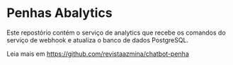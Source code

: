 # Penhas Abalytics

Este repostório contém o serviço de analytics que recebe os comandos do serviço de webhook e atualiza o banco de dados PostgreSQL.

Leia mais em https://github.com/revistaazmina/chatbot-penha
